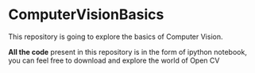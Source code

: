 # ComputerVisionBasics
This repository is going to explore the basics of Computer Vision. 

<b>All the code</b> present in this repository is in the form of ipython notebook, you can feel free to download and explore the world of Open CV

